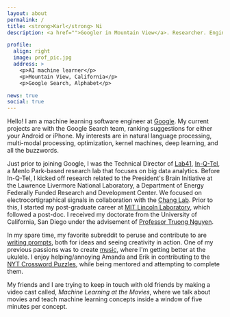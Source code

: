 ```yaml
---
layout: about
permalink: /
title: <strong>Karl</strong> Ni
description: <a href="">Googler in Mountain View</a>. Researcher. Engineer. iPad-Artist. Crossword-Attempter.

profile:
  align: right
  image: prof_pic.jpg
  address: >
    <p>AI machine learner</p>
    <p>Mountain View, California</p>
    <p>Google Search, Alphabet</p>

news: true
social: true
---
```


Hello! I am a machine learning software engineer at [Google](www.google.com). My current projects are with the Google Search team, ranking suggestions for either your Android or iPhone. My interests are in natural language processing, multi-modal processing, optimization, kernel machines, deep learning, and all the buzzwords. 

Just prior to joining Google, I was the Technical Director of [Lab41](http://www.lab41.org), [In-Q-Tel](http://www.iqt.org), a Menlo Park-based research lab that focuses on big data analytics. Before In-Q-Tel, I kicked off research related to the President's Brain Initiative at the Lawrence Livermore National Laboratory, a Department of Energy Federally Funded Research and Development Center. We focused on electrocortigraphical signals in collaboration with the [Chang Lab](http://changlab.ucsf.edu). Prior to this, I started my post-graduate career at [MIT Lincoln Laboratory](http://www.ll.mit.edu/), which followed a post-doc. I received my doctorate from the University of California, San Diego under the advisement of [Professor Truong Nguyen](https://www.jacobsschool.ucsd.edu/faculty/faculty_bios/index.sfe?fmp_recid=48).

In my spare time, my favorite subreddit to peruse and contribute to are [writing prompts](http://reddit.com/r/WritingPrompts), both for ideas and seeing creativity in action. One of my previous passions was to create [music](/music/), where I'm getting better at the ukulele. I enjoy helping/annoying Amanda and Erik in contributing to the [NYT Crossword Puzzles](https://www.nytimes.com/2018/07/16/crosswords/daily-puzzle-2018-07-17.html), while being mentored and attempting to complete them. 

My friends and I are trying to keep in touch with old friends by making a video cast called, *Machine Learning at the Movies*, where we talk about movies and teach machine learning concepts inside a window of five minutes per concept. 

